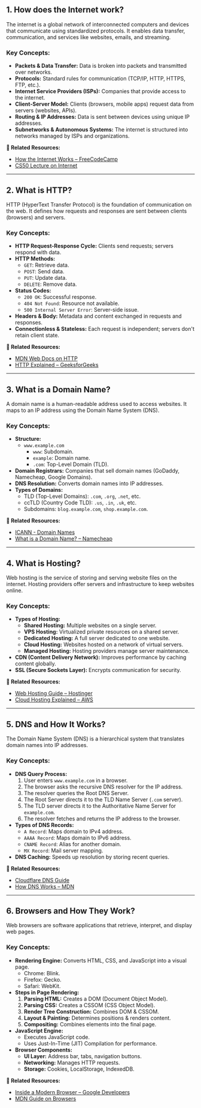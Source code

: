 ## **1. How does the Internet work?**
The internet is a global network of interconnected computers and devices that communicate using standardized protocols. It enables data transfer, communication, and services like websites, emails, and streaming.

### **Key Concepts:**
- **Packets & Data Transfer:** Data is broken into packets and transmitted over networks.
- **Protocols:** Standard rules for communication (TCP/IP, HTTP, HTTPS, FTP, etc.).
- **Internet Service Providers (ISPs):** Companies that provide access to the internet.
- **Client-Server Model:** Clients (browsers, mobile apps) request data from servers (websites, APIs).
- **Routing & IP Addresses:** Data is sent between devices using unique IP addresses.
- **Subnetworks & Autonomous Systems:** The internet is structured into networks managed by ISPs and organizations.

**📖 Related Resources:**
- [How the Internet Works – FreeCodeCamp](https://www.freecodecamp.org/news/how-does-the-internet-work/)
- [CS50 Lecture on Internet](https://cs50.harvard.edu/web/2020/weeks/0/)

---

## **2. What is HTTP?**
HTTP (HyperText Transfer Protocol) is the foundation of communication on the web. It defines how requests and responses are sent between clients (browsers) and servers.

### **Key Concepts:**
- **HTTP Request-Response Cycle:** Clients send requests; servers respond with data.
- **HTTP Methods:**
  - `GET`: Retrieve data.
  - `POST`: Send data.
  - `PUT`: Update data.
  - `DELETE`: Remove data.
- **Status Codes:**
  - `200 OK`: Successful response.
  - `404 Not Found`: Resource not available.
  - `500 Internal Server Error`: Server-side issue.
- **Headers & Body:** Metadata and content exchanged in requests and responses.
- **Connectionless & Stateless:** Each request is independent; servers don't retain client state.

**📖 Related Resources:**
- [MDN Web Docs on HTTP](https://developer.mozilla.org/en-US/docs/Web/HTTP)
- [HTTP Explained – GeeksforGeeks](https://www.geeksforgeeks.org/http-hypertext-transfer-protocol/)

---

## **3. What is a Domain Name?**
A domain name is a human-readable address used to access websites. It maps to an IP address using the Domain Name System (DNS).

### **Key Concepts:**
- **Structure:**
  - `www.example.com`
    - `www`: Subdomain.
    - `example`: Domain name.
    - `.com`: Top-Level Domain (TLD).
- **Domain Registrars:** Companies that sell domain names (GoDaddy, Namecheap, Google Domains).
- **DNS Resolution:** Converts domain names into IP addresses.
- **Types of Domains:**
  - TLD (Top-Level Domains): `.com`, `.org`, `.net`, etc.
  - ccTLD (Country Code TLD): `.us`, `.in`, `.uk`, etc.
  - Subdomains: `blog.example.com`, `shop.example.com`.

**📖 Related Resources:**
- [ICANN - Domain Names](https://www.icann.org/)
- [What is a Domain Name? – Namecheap](https://www.namecheap.com/resources/what-is-a-domain-name/)

---

## **4. What is Hosting?**
Web hosting is the service of storing and serving website files on the internet. Hosting providers offer servers and infrastructure to keep websites online.

### **Key Concepts:**
- **Types of Hosting:**
  - **Shared Hosting:** Multiple websites on a single server.
  - **VPS Hosting:** Virtualized private resources on a shared server.
  - **Dedicated Hosting:** A full server dedicated to one website.
  - **Cloud Hosting:** Websites hosted on a network of virtual servers.
  - **Managed Hosting:** Hosting providers manage server maintenance.
- **CDN (Content Delivery Network):** Improves performance by caching content globally.
- **SSL (Secure Sockets Layer):** Encrypts communication for security.

**📖 Related Resources:**
- [Web Hosting Guide – Hostinger](https://www.hostinger.com/tutorials/what-is-web-hosting)
- [Cloud Hosting Explained – AWS](https://aws.amazon.com/what-is-cloud-hosting/)

---

## **5. DNS and How It Works?**
The Domain Name System (DNS) is a hierarchical system that translates domain names into IP addresses.

### **Key Concepts:**
- **DNS Query Process:**
  1. User enters `www.example.com` in a browser.
  2. The browser asks the recursive DNS resolver for the IP address.
  3. The resolver queries the Root DNS Server.
  4. The Root Server directs it to the TLD Name Server (`.com` server).
  5. The TLD server directs it to the Authoritative Name Server for `example.com`.
  6. The resolver fetches and returns the IP address to the browser.
- **Types of DNS Records:**
  - `A Record`: Maps domain to IPv4 address.
  - `AAAA Record`: Maps domain to IPv6 address.
  - `CNAME Record`: Alias for another domain.
  - `MX Record`: Mail server mapping.
- **DNS Caching:** Speeds up resolution by storing recent queries.

**📖 Related Resources:**
- [Cloudflare DNS Guide](https://www.cloudflare.com/learning/dns/what-is-dns/)
- [How DNS Works – MDN](https://developer.mozilla.org/en-US/docs/Learn/Performance/DNS)

---

## **6. Browsers and How They Work?**
Web browsers are software applications that retrieve, interpret, and display web pages.

### **Key Concepts:**
- **Rendering Engine:** Converts HTML, CSS, and JavaScript into a visual page.
  - Chrome: Blink.
  - Firefox: Gecko.
  - Safari: WebKit.
- **Steps in Page Rendering:**
  1. **Parsing HTML:** Creates a DOM (Document Object Model).
  2. **Parsing CSS:** Creates a CSSOM (CSS Object Model).
  3. **Render Tree Construction:** Combines DOM & CSSOM.
  4. **Layout & Painting:** Determines positions & renders content.
  5. **Compositing:** Combines elements into the final page.
- **JavaScript Engine:**
  - Executes JavaScript code.
  - Uses Just-In-Time (JIT) Compilation for performance.
- **Browser Components:**
  - **UI Layer:** Address bar, tabs, navigation buttons.
  - **Networking:** Manages HTTP requests.
  - **Storage:** Cookies, LocalStorage, IndexedDB.

**📖 Related Resources:**
- [Inside a Modern Browser – Google Developers](https://developer.chrome.com/docs/web-platform/how-browsers-work/)
- [MDN Guide on Browsers](https://developer.mozilla.org/en-US/docs/Web/Performance)

